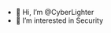 - 👋 Hi, I’m @CyberLighter
- 👀 I’m interested in Security

<!---
CyberLighter/CyberLighter is a ✨ special ✨ repository because its `README.md` (this file) appears on your GitHub profile.
You can click the Preview link to take a look at your changes.
--->
